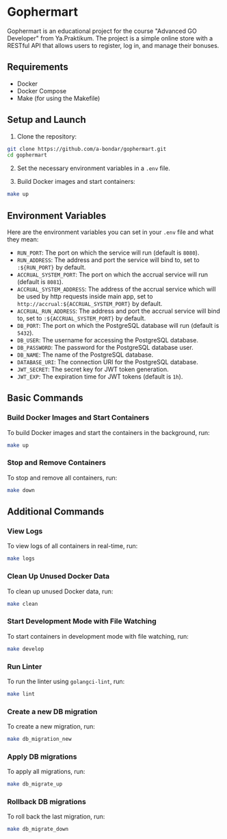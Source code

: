 # Gophermart

Gophermart is an educational project for the course "Advanced GO Developer" from Ya.Praktikum.
The project is a simple online store with a RESTful API that allows users to register, log in, and manage their bonuses.

## Requirements

- Docker
- Docker Compose
- Make (for using the Makefile)

## Setup and Launch

1. Clone the repository:

 ```sh
 git clone https://github.com/a-bondar/gophermart.git
 cd gophermart
 ```

2. Set the necessary environment variables in a `.env` file.

3. Build Docker images and start containers:

 ```sh
 make up
 ```

## Environment Variables

Here are the environment variables you can set in your `.env` file and what they mean:

- `RUN_PORT`: The port on which the service will run (default is `8080`).
- `RUN_ADDRESS`: The address and port the service will bind to, set to `:${RUN_PORT}` by default.
- `ACCRUAL_SYSTEM_PORT`: The port on which the accrual service will run (default is `8081`).
- `ACCRUAL_SYSTEM_ADDRESS`: The address of the accrual service which will be used by http requests inside main app, set to `http://accrual:${ACCRUAL_SYSTEM_PORT}` by default.
- `ACCRUAL_RUN_ADDRESS`: The address and port the accrual service will bind to, set to `:${ACCRUAL_SYSTEM_PORT}` by default.
- `DB_PORT`: The port on which the PostgreSQL database will run (default is `5432`).
- `DB_USER`: The username for accessing the PostgreSQL database.
- `DB_PASSWORD`: The password for the PostgreSQL database user.
- `DB_NAME`: The name of the PostgreSQL database.
- `DATABASE_URI`: The connection URI for the PostgreSQL database.
- `JWT_SECRET`: The secret key for JWT token generation.
- `JWT_EXP`: The expiration time for JWT tokens (default is `1h`).

## Basic Commands

### Build Docker Images and Start Containers

To build Docker images and start the containers in the background, run:

 ```sh
 make up
 ```

### Stop and Remove Containers

To stop and remove all containers, run:

 ```sh
 make down
 ```

## Additional Commands

### View Logs

To view logs of all containers in real-time, run:

 ```sh
 make logs
 ```

### Clean Up Unused Docker Data

To clean up unused Docker data, run:

 ```sh
 make clean
 ```

### Start Development Mode with File Watching

To start containers in development mode with file watching, run:

 ```sh
 make develop
 ```

### Run Linter

To run the linter using `golangci-lint`, run:

 ```sh
 make lint
 ```

### Create a new DB migration

To create a new migration, run:

 ```sh
 make db_migration_new
 ```

### Apply DB migrations

To apply all migrations, run:

 ```sh
 make db_migrate_up
 ```

### Rollback DB migrations

To roll back the last migration, run:

 ```sh
 make db_migrate_down
 ```